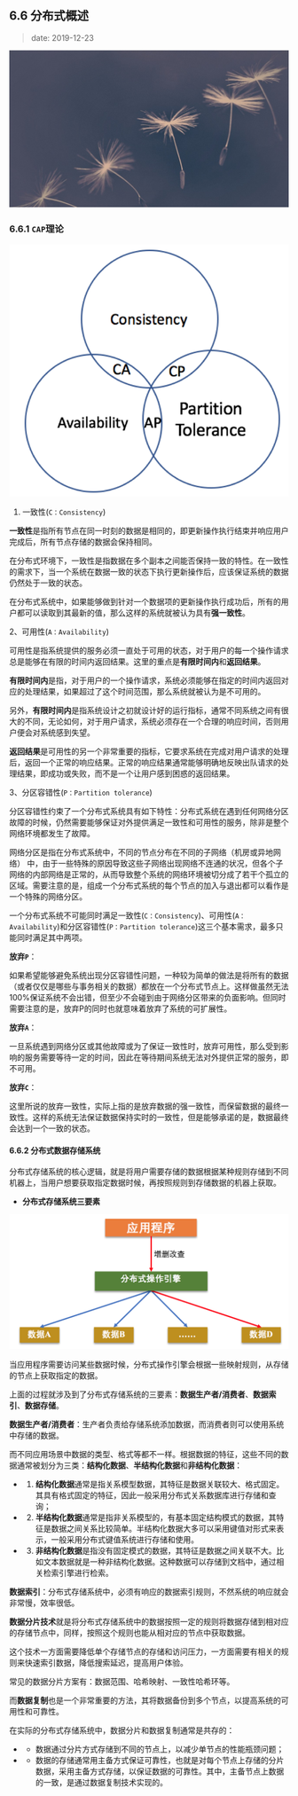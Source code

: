 ## 6.6 分布式概述

>date: 2019-12-23

![](../assets/images/66.jpg)

### 6.6.1 `CAP`理论

![CAP理论](../assets/images/661_01.png)

1. 一致性(`C：Consistency`)

**一致性**是指所有节点在同一时刻的数据是相同的，即更新操作执行结束并响应用户完成后，所有节点存储的数据会保持相同。

在分布式环境下，一致性是指数据在多个副本之间能否保持一致的特性。在一致性的需求下，当一个系统在数据一致的状态下执行更新操作后，应该保证系统的数据仍然处于一致的状态。

在分布式系统中，如果能够做到针对一个数据项的更新操作执行成功后，所有的用户都可以读取到其最新的值，那么这样的系统就被认为具有**强一致性**。

2、可用性(`A：Availability`)

可用性是指系统提供的服务必须一直处于可用的状态，对于用户的每一个操作请求总是能够在有限的时间内返回结果。这里的重点是**有限时间内**和**返回结果**。

**有限时间内**是指，对于用户的一个操作请求，系统必须能够在指定的时间内返回对应的处理结果，如果超过了这个时间范围，那么系统就被认为是不可用的。

另外，**有限时间内**是指系统设计之初就设计好的运行指标，通常不同系统之间有很 大的不同，无论如何，对于用户请求，系统必须存在一个合理的响应时间，否则用户便会对系统感到失望。

**返回结果**是可用性的另一个非常重要的指标，它要求系统在完成对用户请求的处理后，返回一个正常的响应结果。正常的响应结果通常能够明确地反映出队请求的处理结果，即成功或失败，而不是一个让用户感到困惑的返回结果。

3、分区容错性(`P：Partition tolerance`)

分区容错性约束了一个分布式系统具有如下特性：分布式系统在遇到任何网络分区故障的时候，仍然需要能够保证对外提供满足一致性和可用性的服务，除非是整个网络环境都发生了故障。

网络分区是指在分布式系统中，不同的节点分布在不同的子网络（机房或异地网络） 中，由于一些特殊的原因导致这些子网络出现网络不连通的状况，但各个子网络的内部网络是正常的，从而导致整个系统的网络环境被切分成了若干个孤立的区域。需要注意的是，组成一个分布式系统的每个节点的加入与退出都可以看作是一个特殊的网络分区。

一个分布式系统不可能同时满足一致性(`C：Consistency`)、可用性(`A：Availability`)和分区容错性(`P：Partition tolerance`)这三个基本需求，最多只能同时满足其中两项。

**放弃`P`**：

如果希望能够避免系统出现分区容错性问题，一种较为简单的做法是将所有的数据（或者仅仅是哪些与事务相关的数据）都放在一个分布式节点上。这样做虽然无法100%保证系统不会出错，但至少不会碰到由于网络分区带来的负面影响。但同时需要注意的是，放弃P的同时也就意味着放弃了系统的可扩展性。

**放弃`A`**：

一旦系统遇到网络分区或其他故障或为了保证一致性时，放弃可用性，那么受到影响的服务需要等待一定的时间，因此在等待期间系统无法对外提供正常的服务，即不可用。

**放弃`C`**：

这里所说的放弃一致性，实际上指的是放弃数据的强一致性，而保留数据的最终一致性。这样的系统无法保证数据保持实时的一致性，但是能够承诺的是，数据最终会达到一个一致的状态。

#### 6.6.2 分布式数据存储系统

分布式存储系统的核心逻辑，就是将用户需要存储的数据根据某种规则存储到不同机器上，当用户想要获取指定数据时候，再按照规则到存储数据的机器上获取。

* **分布式存储系统三要素**

![获取数据流程](../assets/images/662_01.png)

当应用程序需要访问某些数据时候，分布式操作引擎会根据一些映射规则，从存储的节点上获取指定的数据。

上面的过程就涉及到了分布式存储系统的三要素：**数据生产者/消费者**、**数据索引**、**数据存储**。

**数据生产者/消费者**：生产者负责给存储系统添加数据，而消费者则可以使用系统中存储的数据。

而不同应用场景中数据的类型、格式等都不一样。根据数据的特征，这些不同的数据通常被划分为三类：**结构化数据**、**半结构化数据**和**非结构化数据**：

- 1) **结构化数据**通常是指关系模型数据，其特征是数据关联较大、格式固定。其具有格式固定的特征，因此一般采用分布式关系数据库进行存储和查询；

- 2) **半结构化数据**通常是指非关系模型的，有基本固定结构模式的数据，其特征是数据之间关系比较简单。半结构化数据大多可以采用键值对形式来表示，一般采用分布式键值系统进行存储和使用。

- 3) **非结构化数据**是指没有固定模式的数据，其特征是数据之间关联不大。比如文本数据就是一种非结构化数据。这种数据可以存储到文档中，通过相关检索引擎进行检索。

**数据索引**：分布式存储系统中，必须有响应的数据索引规则，不然系统的响应就会非常慢，效率很低。

**数据分片技术**就是将分布式存储系统中的数据按照一定的规则将数据存储到相对应的存储节点中，同样，按照这个规则也能从相对应的节点中获取数据。

这个技术一方面需要降低单个存储节点的存储和访问压力，一方面需要有相关的规则来快速索引数据，降低搜索延迟，提高用户体验。

常见的数据分片方案有：数据范围、哈希映射、一致性哈希环等。

而**数据复制**也是一个非常重要的方法，其将数据备份到多个节点，以提高系统的可用性和可靠性。

在实际的分布式存储系统中，数据分片和数据复制通常是共存的：

- * 数据通过分片方式存储到不同的节点上，以减少单节点的性能瓶颈问题；

- * 数据的存储通常用主备方式保证可靠性，也就是对每个节点上存储的分片数据，采用主备方式存储，以保证数据的可靠性。其中，主备节点上数据的一致，是通过数据复制技术实现的。

